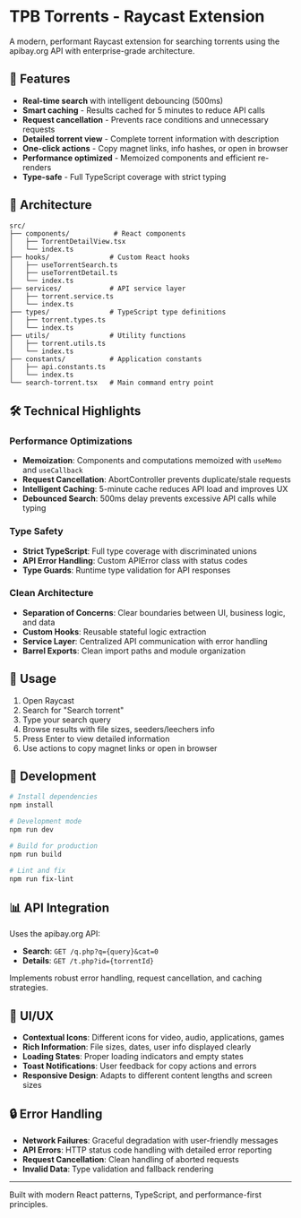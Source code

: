 # TPB Torrents - Raycast Extension

A modern, performant Raycast extension for searching torrents using the apibay.org API with enterprise-grade architecture.

## 🚀 Features

- **Real-time search** with intelligent debouncing (500ms)
- **Smart caching** - Results cached for 5 minutes to reduce API calls
- **Request cancellation** - Prevents race conditions and unnecessary requests
- **Detailed torrent view** - Complete torrent information with description
- **One-click actions** - Copy magnet links, info hashes, or open in browser
- **Performance optimized** - Memoized components and efficient re-renders
- **Type-safe** - Full TypeScript coverage with strict typing

## 📁 Architecture

```
src/
├── components/           # React components
│   ├── TorrentDetailView.tsx
│   └── index.ts
├── hooks/               # Custom React hooks
│   ├── useTorrentSearch.ts
│   ├── useTorrentDetail.ts
│   └── index.ts
├── services/            # API service layer
│   ├── torrent.service.ts
│   └── index.ts
├── types/               # TypeScript type definitions
│   ├── torrent.types.ts
│   └── index.ts
├── utils/               # Utility functions
│   ├── torrent.utils.ts
│   └── index.ts
├── constants/           # Application constants
│   ├── api.constants.ts
│   └── index.ts
└── search-torrent.tsx   # Main command entry point
```

## 🛠 Technical Highlights

### Performance Optimizations
- **Memoization**: Components and computations memoized with `useMemo` and `useCallback`
- **Request Cancellation**: AbortController prevents duplicate/stale requests
- **Intelligent Caching**: 5-minute cache reduces API load and improves UX
- **Debounced Search**: 500ms delay prevents excessive API calls while typing

### Type Safety
- **Strict TypeScript**: Full type coverage with discriminated unions
- **API Error Handling**: Custom APIError class with status codes
- **Type Guards**: Runtime type validation for API responses

### Clean Architecture
- **Separation of Concerns**: Clear boundaries between UI, business logic, and data
- **Custom Hooks**: Reusable stateful logic extraction
- **Service Layer**: Centralized API communication with error handling
- **Barrel Exports**: Clean import paths and module organization

## 🎯 Usage

1. Open Raycast
2. Search for "Search torrent"
3. Type your search query
4. Browse results with file sizes, seeders/leechers info
5. Press Enter to view detailed information
6. Use actions to copy magnet links or open in browser

## 🔧 Development

```bash
# Install dependencies
npm install

# Development mode
npm run dev

# Build for production
npm run build

# Lint and fix
npm run fix-lint
```

## 📊 API Integration

Uses the apibay.org API:
- **Search**: `GET /q.php?q={query}&cat=0`
- **Details**: `GET /t.php?id={torrentId}`

Implements robust error handling, request cancellation, and caching strategies.

## 🎨 UI/UX

- **Contextual Icons**: Different icons for video, audio, applications, games
- **Rich Information**: File sizes, dates, user info displayed clearly
- **Loading States**: Proper loading indicators and empty states
- **Toast Notifications**: User feedback for copy actions and errors
- **Responsive Design**: Adapts to different content lengths and screen sizes

## 🔒 Error Handling

- **Network Failures**: Graceful degradation with user-friendly messages
- **API Errors**: HTTP status code handling with detailed error reporting
- **Request Cancellation**: Clean handling of aborted requests
- **Invalid Data**: Type validation and fallback rendering

---

Built with modern React patterns, TypeScript, and performance-first principles.